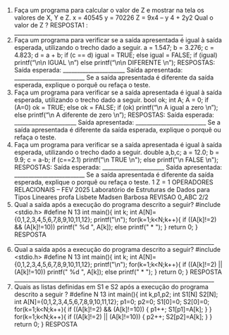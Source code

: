 1) Faça um programa para calcular o valor de Z e mostrar na tela os valores de X, Y e Z.
x = 40545
y = 70226
Z = 9x4 – y
4 + 2y2
Qual o valor de Z ?
RESPOSTA1
: ____________________________________________________________
2) Faça um programa para verificar se a saída apresentada é igual à saída esperada, utilizando o 
trecho dado a seguir. 
 a = 1.547; b = 3.276; c = 4.823;
 d = a + b;
 if (c == d) igual = TRUE; else igual = FALSE;
 if (igual) printf(“\n\n IGUAL \n”) else printf(“\n\n DIFERENTE \n”);
RESPOSTAS:
Saída esperada: ______________________ Saída apresentada: _________________________
Se a saída apresentada é diferente da saída esperada, explique o porquê ou refaça o teste.
3) Faça um programa para verificar se a saída apresentada é igual à saída esperada, utilizando o 
trecho dado a seguir. 
 bool ok;
 int A;
 A = 0;
 if (A=0) ok = TRUE; else ok = FALSE;
 if (ok) printf(“\n A igual a zero \n”); else printf(“\n A diferente de zero \n”);
RESPOSTAS:
Saída esperada: ______________________ Saída apresentada: _________________________
Se a saída apresentada é diferente da saída esperada, explique o porquê ou refaça o teste.
4) Faça um programa para verificar se a saída apresentada é igual à saída esperada, utilizando o 
trecho dado a seguir. 
 double a,b,c;
 a = 12.0; b = 9.9;
 c = a-b;
 if (c==2.1) printf("\n TRUE \n"); else printf("\n FALSE \n");
RESPOSTAS:
Saída esperada: ______________________ Saída apresentada: _________________________
Se a saída apresentada é diferente da saída esperada, explique o porquê ou refaça o teste.
1
 Z = 1
OPERADORES RELACIONAIS – FEV 2025
Laboratório de Estruturas de Dados para Tipos Lineares profa Lisbete Madsen Barbosa REVISAO 0_ABC 2/2
5) Qual a saída após a execução do programa descrito a seguir?
#include <stdio.h>
#define N 13
int main(){
int k;
int A[N]={0,1,2,3,4,5,6,7,8,9,10,11,12};
printf("\n");
for(k=1;k<N;k++){
if ((A[k]!=2) && (A[k]!=10)) printf(" %d ", A[k]); else printf(" * ");
}
return 0;
}
RESPOSTA _______________________________________________________________________
6) Qual a saída após a execução do programa descrito a seguir? 
#include <stdio.h>
#define N 13
int main(){
int k;
int A[N]={0,1,2,3,4,5,6,7,8,9,10,11,12};
printf("\n");
for(k=1;k<N;k++){
if ((A[k]!=2) || (A[k]!=10)) printf(" %d ", A[k]); else printf(" * ");
}
return 0;
}
RESPOSTA _______________________________________________________________________
7) Quais as listas definidas em S1 e S2 após a execução do programa descrito a seguir ?
#define N 13
int main(){
int k,p1,p2;
int S1[N] S2[N];
int A[N]={0,1,2,3,4,5,6,7,8,9,10,11,12};
p1=0; p2=0; S1[0]=0; S2[0]=0;
for(k=1;k<N;k++){
if ((A[k]!=2) && (A[k]!=10)) { p1++; S1[p1]=A[k]; }
}
for(k=1;k<N;k++){
if ((A[k]!=2) || (A[k]!=10)) { p2++; S2[p2]=A[k]; }
}
return 0;
}
RESPOSTA
